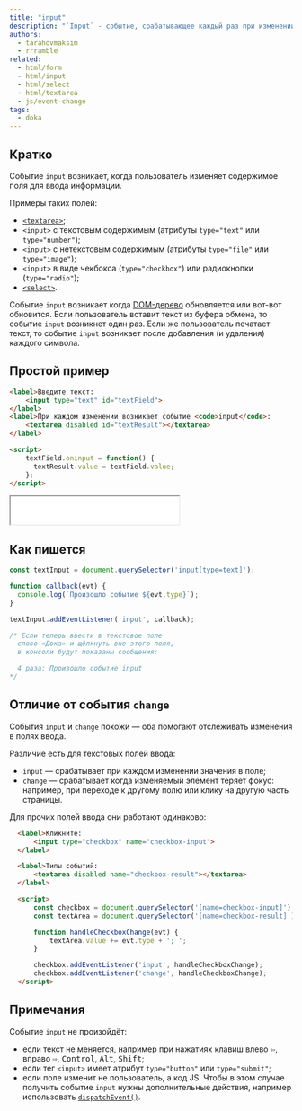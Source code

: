 ```yaml
---
title: "input"
description: "`Input` - событие, срабатывающее каждый раз при изменении значения."
authors:
  - tarahovmaksim
  - rrramble
related:
  - html/form
  - html/input
  - html/select
  - html/textarea
  - js/event-change
tags:
  - doka
---
```


## Кратко

Событие `input` возникает, когда пользователь изменяет содержимое поля для ввода информации.

Примеры таких полей:

- [`<textarea>`](/html/textarea/);
- `<input>` с текстовым содержимым (атрибуты `type="text"` или `type="number"`);
- `<input>` с нетекстовым содержимым (атрибуты `type="file"` или `type="image"`);
- `<input>` в виде чекбокса (`type="checkbox"`) или радиокнопки (`type="radio"`);
- [`<select>`](html/select/).

Событие `input` возникает когда [DOM-дерево](/js/dom/#iz-chego-sostoit-dom) обновляется или вот-вот обновится. Если пользователь вставит текст из буфера обмена, то событие `input` возникнет один раз. Если же пользователь печатает текст, то событие `input` возникает после добавления (и удаления) каждого символа.

## Простой пример

```html
<label>Введите текст:
    <input type="text" id="textField">
</label>
<label>При каждом изменении возникает событие <code>input</code>:
    <textarea disabled id="textResult"></textarea>
</label>

<script>
    textField.oninput = function() {
      textResult.value = textField.value;
    };
</script>
```

<iframe title="Пример работы input" src="demos/index.html" height="50vh"></iframe>

## Как пишется

```js
const textInput = document.querySelector('input[type=text]');

function callback(evt) {
  console.log(`Произошло событие ${evt.type}`);
}

textInput.addEventListener('input', callback);

/* Если теперь ввести в текстовое поле
  слово «Дока» и щёлкнуть вне этого поля,
  в консоли будут показаны сообщения:

  4 раза: Произошло событие input
*/
```

## Отличие от события `change`

События `input` и `change` похожи — оба помогают отслеживать изменения в полях ввода.

Различие есть для текстовых полей ввода:
- `input` — срабатывает при каждом изменении значения в поле;
- `change` — срабатывает когда изменяемый элемент теряет фокус: например, при переходе к другому полю или клику на другую часть страницы.

Для прочих полей ввода они работают одинаково:

```html
  <label>Кликните:
      <input type="checkbox" name="checkbox-input">
  </label>

  <label>Типы событий:
      <textarea disabled name="checkbox-result"></textarea>
  </label>

  <script>
      const checkbox = document.querySelector('[name=checkbox-input]');
      const textArea = document.querySelector('[name=checkbox-result]');

      function handleCheckboxChange(evt) {
          textArea.value += evt.type + '; ';
      }

      checkbox.addEventListener('input', handleCheckboxChange);
      checkbox.addEventListener('change', handleCheckboxChange);
  </script>
```

## Примечания

Событие `input` не произойдëт:
- если текст не меняется, например при нажатиях клавиш влево <kbd>⇦</kbd>, вправо <kbd>⇨</kbd>, <kbd>Control</kbd>, <kbd>Alt</kbd>, <kbd>Shift</kbd>;
- если тег `<input>` имеет атрибут `type="button"` или `type="submit"`;
- если поле изменит не пользователь, а код JS. Чтобы в этом случае получить событие `input` нужны дополнительные действия, например использовать [`dispatchEvent()`](https://developer.mozilla.org/en-US/docs/Web/API/EventTarget/dispatchEvent).
